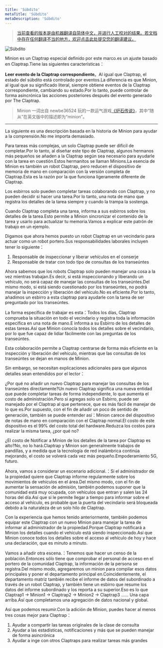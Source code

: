 ```yaml
---
title: 'Súbdito'
metaTitle: 'Súbdito'
metaDescription: 'Súbdito'
---
```


> [当前查看的版本是由机器翻译自简体中文，并进行人工校对的结果。若文档中存在任何翻译不当的地方，欢迎点击此处提交您的翻译建议。](https://crwd.in/newbeclaptrap)

![Súbdito](/images/20190228-002.gif)

Minion es un Claptrap especial definido por este marco.es un ajuste basado en Claptrap.Tiene las siguientes características：

**Leer evento de la Claptrap correspondiente**。Al igual que Claptrap, el estado del súbdito está controlado por eventos.La diferencia es que Minion, al igual que su significado literal, siempre obtiene eventos de la Claptrap correspondiente, cambiando su estado.Por lo tanto, puede controlar de forma asincrónica las acciones posteriores después del evento generado por The Claptrap.

> Minion 一词出自 newbe36524 玩的一款运气游戏[《炉石传说》](https://zh.moegirl.org/%E7%82%89%E7%9F%B3%E4%BC%A0%E8%AF%B4)，其中“随从”在英文版中的描述即为“minion”。

---

La siguiente es una descripción basada en la historia de Minion para ayudar a la comprensión.No me importa demasiado.

Para tareas más complejas, un solo Claptrap puede ser difícil de completar.Por lo tanto, al diseñar este tipo de Claptrap, algunos hermanos más pequeños se añaden a la Claptrap según sea necesario para ayudarle con la tarea en cuestión.Estos hermanitos se llaman Minions.La esencia de Minion es también un robot Claptrap, pero reducen el dispositivo de memoria de mano en comparación con la versión completa de Claptrap.Esta es la razón por la que funciona ligeramente diferente de Claptrap.

Los esbirros solo pueden completar tareas colaborando con Claptrap, y no pueden decidir si hacer una tarea.Por lo tanto, una nota de mano que registra los detalles de la tarea siempre y cuando la trampa la sostenga.

Cuando Claptrap completa una tarea, informa a sus esbirros sobre los detalles de la tarea.Esto permite a Minion sincronizar el contenido de la tarea y usarlo para actualizar tu memoria.Vamos a explicar este patrón de trabajo en un ejemplo.

Digamos que ahora hemos puesto un robot Claptrap en un vecindario para actuar como un robot portero.Sus responsabilidades laborales incluyen tener lo siguiente：

1. Responsable de inspeccionar y liberar vehículos en el conserje
2. Responsable de tratar con todo tipo de consultas de los transeúntes

Ahora sabemos que los robots Claptrap solo pueden manejar una cosa a la vez mientras trabajan.Es decir, si está inspeccionando y liberando un vehículo, no será capaz de manejar las consultas de los transeúntes.Del mismo modo, si está siendo cuestionado por los transeúntes, no podrá manejar la inspección y liberación del vehículo.No es eficiente.Por lo tanto, añadimos un esbirro a esta claptrap para ayudarle con la tarea de ser preguntado por los transeúntes.

La forma específica de trabajar es esta：Todos los días, Claptrap comprueba la situación en todo el vecindario y registra toda la información específica en una nota de mano.E informa a su Esbirro de los detalles de estas tareas.Así que Minion conocía todos los detalles sobre el vecindario, por lo que fue capaz de lidiar fácilmente con las preguntas de los transeúntes.

Esta colaboración permite a Claptrap centrarse de forma más eficiente en la inspección y liberación del vehículo, mientras que las consultas de los transeúntes se dejan en manos de Minion.

Sin embargo, se necesitan explicaciones adicionales para que algunos detalles sean entendidos por el lector：

¿Por qué no añadir un nuevo Claptrap para manejar las consultas de los transeúntes directamente?Un nuevo Claptrap significa una nueva entidad que puede completar tareas de forma independiente, lo que aumenta el costo de administración.Pero si agregas solo un Esbirro, puede ser manejado por el Claptrap al que pertenece, que es más fácil de manejar de lo que es.Por supuesto, con el fin de añadir un poco de sentido de generación, también se puede entender así：Minion carece del dispositivo de notas de mano en comparación con el Claptrap normal.El costo de este dispositivo es el 99% del costo total del hardware.Reduzca los costos para realizar la misma tarea, ¿por qué no?

¿El costo de Notificar a Minion de los detalles de la tarea por Claptrap es alto?No, no lo hará.Claptrap y Minion son generalmente trabajos de pandillas, y a medida que la tecnología de red inalámbrica continúa mejorando, el costo se volverá cada vez más pequeño.Empoderamiento 5G, futuro.

Ahora, vamos a considerar un escenario adicional.：Si el administrador de la propiedad quiere que Claptrap informe regularmente sobre los movimientos de vehículos en el área.Del mismo modo, con el fin de aumentar la sensación de admisión, también podemos suponer que la comunidad está muy ocupada, con vehículos que entran y salen las 24 horas del día.Así que si le permite llegar a tiempo para informar sobre el acceso al vehículo, es probable que la puerta del vecindario será bloqueada debido a la naturaleza de un solo hilo de Claptrap.

Con la experiencia que hemos tenido anteriormente, también podemos equipar este Claptrap con un nuevo Minion para manejar la tarea de informar al administrador de la propiedad.Porque Claptrap notificará a Minion los detalles cuando el vehículo está siendo inspeccionado.Así que Minion conoce todos los detalles sobre el acceso al vehículo de hoy y hace una declaración, que es minuto a minuto.

Vamos a añadir otra escena.：Tenemos que hacer un censo de la población.Entonces sólo tiene que comprobar el personal de acceso en el portero de la comunidad Claptrap, la información de la persona se registra.Del mismo modo, agregaremos un minion para compilar esos datos principales y poner el departamento principal en.Coincidentemente, el departamento matriz también recibe el informe de datos del subordinado a través de un robot Claptrap, y también tiene un esbirro que resume los datos del informe subordinado y los reporta a su superior.Eso es lo que Claptrap1 -> Minion1 -> Claptrap2 -> Minion2 -> Claptrap3 …… Una capa arriba.Así que completamos una agregación de datos nacional y global.

Así que podemos resumir.Con la adición de Minion, puedes hacer al menos tres cosas mejor para Claptrap：

1. Ayudar a compartir las tareas originales de la clase de consulta
2. Ayudar a las estadísticas, notificaciones y más que se pueden manejar de forma asincrónica
3. Ayudar a inge con otros Claptraps para realizar tareas más grandes
